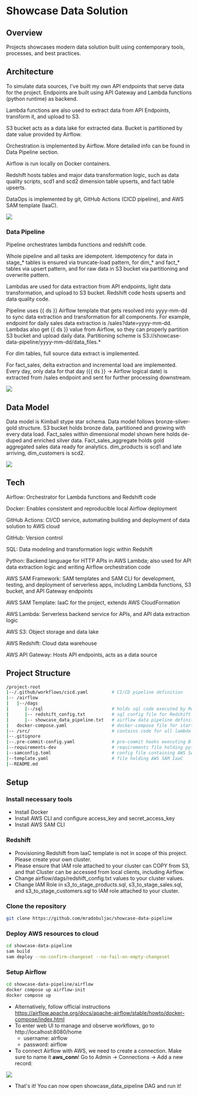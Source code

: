 # Showcase Data Solution

## Overview

Projects showcases modern data solution built using contemporary tools, processes, and best practices.

## Architecture

To simulate data sources, I've built my own API endpoints that serve data for the project. Endpoints are built using API Gateway and Lambda functions (python runtime) as backend.

Lambda functions are also used to extract data from API Endpoints, transform it, and upload to S3.

S3 bucket acts as a data lake for extracted data. Bucket is partitioned by date value provided by Airflow.

Orchestration is implemented by Airflow. More detailed info can be found in Data Pipeline section.

Airflow is run locally on Docker containers.

Redshift hosts tables and major data transformation logic, such as data quality scripts, scd1 and scd2 dimension table upserts, and fact table upserts.

DataOps is implemented by git, GitHub Actions (CICD pipeline), and AWS SAM template (IaaC).


<img src="images/architecture.png">


### Data Pipeline

Pipeline orchestrates lambda functions and redshift code. 

Whole pipeline and all tasks are idempotent. Idempotency for data in stage_* tables is ensured via truncate-load pattern, for dim_* and fact_* tables via upsert pattern, and for raw data in S3 bucket via partitioning and overwrite pattern.

Lambdas are used for data extraction from API endpoints, light data transformation, and upload to S3 bucket. Redshift code hosts upserts and data quality code.

Pipeline uses {{ ds }} Airflow template that gets resolved into yyyy-mm-dd to sync data extraction and transformation for all components. 
For example, endpoint for daily sales data extraction is /sales?date=yyyy-mm-dd.
Lambdas also get {{ ds }} value from Airflow, so they can properly partition S3 bucket and upload daily data. Partitioning scheme is S3://showcase-data-pipeline/yyyy-mm-dd/data_files.*

For dim tables, full source data extract is implemented. 

For fact_sales, delta extraction and incremental load are implemented. Every day, only data for that day ({{ ds }} -> Airflow logical date) is extracted from /sales endpoint and sent for further processing downstream.



<img src="images/airflow_dag.png">

## Data Model

Data model is Kimball stype star schema. 
Data model follows bronze-silver-gold structure. S3 bucket holds bronze data, partitioned and growing with every data load. Fact_sales within dimensional model shown here holds de-duped and enriched silver data. Fact_sales_aggregate holds gold aggregated sales data ready for analytics. 
dim_products is scd1 and late arriving, dim_customers is scd2.


<img src="images/data_model.png">



## Tech

Airflow: Orchestrator for Lambda functions and Redshift code 

Docker: Enables consistent and reproducible local Airflow deployment

GitHub Actions: CI/CD service, automating building and deployment of data solution to AWS cloud

GitHub: Version control

SQL: Data modeling and transformation logic within Redshift 

Python: Backend language for HTTP APIs in AWS Lambda; also used for API data extraction logic and writing Airflow orchestration code

AWS SAM Framework: SAM templates and SAM CLI for development, testing, and deployment of serverless apps, including Lambda functions, S3 bucket, and API Gateway endpoints

AWS SAM Template: IaaC for the project, extends AWS CloudFormation

AWS Lambda: Serverless backend service for APIs, and API data extraction logic

AWS S3: Object storage and data lake 

AWS Redshift: Cloud data warehouse 

AWS API Gateway: Hosts API endpoints, acts as a data source

## Project Structure

```bash
/project-root
|--/.github/workflows/cicd.yaml         # CI/CD pipeline definition
|-- /airflow
|   |--/dags
|      |--/sql                          # holds sql code executed by Redshift
|      |-- redshift_config.txt          # sql config file for Redshift connection in Airflow
|      |-- showcase_data_pipeline.txt   # airflow data pipeline definition
|   docker-compose.yaml                 # docker-compose file for starting up Airflow containers locally
|-- /src/                               # contains code for all lambda functions, along with requirements files are all other necessary files
|--.gitignore
|--.pre-commit-config.yaml              # pre-commit hooks executing Black code formatter before each commit
|--requirements-dev                     # requirements file holding python dependencies used during development
|--samconfig.toml                       # config file containing AWS SAM framework configuration
|--template.yaml                        # file holding AWS SAM IaaC 
|--README.md
```

## Setup

### Install necessary tools
- Install Docker
- Install AWS CLI and configure access_key and secret_access_key
- Install AWS SAM CLI

### Redshift 
- Provisioning Redshift from IaaC template is not in scope of this project. Please create your own cluster.
- Please ensure that IAM role attached to your cluster can COPY from S3, and that Cluster can be accessed from local clients, including Airflow.
- Change airflow/dags/redshift_config.txt values to your cluster values.
- Change IAM Role in s3_to_stage_products.sql, s3_to_stage_sales.sql, and s3_to_stage_customers.sql to IAM role attached to your cluster.

### Clone the repository
```bash
git clone https://github.com/mradobuljac/showcase-data-pipeline
```

### Deploy AWS resources to cloud
```bash
cd showcase-data-pipeline
sam build 
sam deploy --no-confirm-changeset --no-fail-on-empty-changeset
```


### Setup Airflow
```bash
cd showcase-data-pipeline/airflow
docker compose up airflow-init
docker compose up
```
- Alternatively, follow official instructions https://airflow.apache.org/docs/apache-airflow/stable/howto/docker-compose/index.html
- To enter web UI to manage and observe workflows, go to http://localhost:8080/home
  - username: airflow
  - password: airflow 
- To connect Airflow with AWS, we need to create a connection. Make sure to name it **aws_conn**! Go to Admin -> Connections -> Add a new record: 

 <img src="images/airflow_aws_conn.png">

- That's it! You can now open showcase_data_pipeline DAG and run it!


